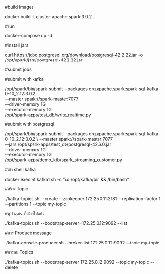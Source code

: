 #build images

docker build -t cluster-apache-spark:3.0.2 .

#run

docker-compose up -d

#install jars

curl https://jdbc.postgresql.org/download/postgresql-42.2.22.jar -o /opt/spark/jars/postgresql-42.2.22.jar


#submit jobs


#submit with kafka

/opt/spark/bin/spark-submit --packages org.apache.spark:spark-sql-kafka-0-10_2.12:3.0.2 \
--master spark://spark-master:7077 \
--driver-memory 1G \
--executor-memory 1G \
/opt/spark-apps/test_db/write_realtime.py

#submit with postgresql

/opt/spark/bin/spark-submit --packages org.apache.spark:spark-sql-kafka-0-10_2.12:3.0.2 \ 
--master spark://spark-master:7077 \
--jars /opt/spark-apps/test_db/postgresql-42.6.0.jar \
--driver-memory 1G \
--executor-memory 1G \
/opt/spark-apps/demo_ktb/spark_streaming_customer.py


#เข้า shell kafka

docker exec -it kafka1 sh -c "cd /opt/kafka/bin && /bin/bash"

#สร้าง Topic

./kafka-topics.sh --create --zookeeper 172.25.0.11:2181 --replication-factor 1 --partitions 1 --topic my-topic

#ดู Topic ที่สร้างไปแล้ว

./kafka-topics.sh --bootstrap-server=172.25.0.12:9092 --list

#การ Produce message

./kafka-console-producer.sh  --broker-list 172.25.0.12:9092  --topic my-topic

#การลบ Topics

./kafka-topics.sh --bootstrap-server 172.25.0.12:9092 --topic my-topic --delete







